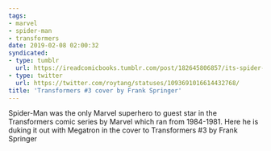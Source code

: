 ```yaml
---
tags:
- marvel
- spider-man
- transformers
date: 2019-02-08 02:00:32
syndicated:
- type: tumblr
  url: https://ireadcomicbooks.tumblr.com/post/182645806857/its-spider-man-week-on-ireadcomicbooks
- type: twitter
  url: https://twitter.com/roytang/statuses/1093691016614432768/
title: 'Transformers #3 cover by Frank Springer'
---
```


Spider-Man was the only Marvel superhero to guest star in the Transformers comic series by Marvel which ran from 1984-1981. Here he is duking it out with Megatron in the cover to Transformers #3 by Frank Springer